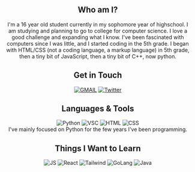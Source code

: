 <!-- 2/11/22 -->

<div align='center'>

## Who am I?
I'm a 16 year old student currently in my sophomore year of highschool. I am studying and planning to go to college for computer science.
I love a good challenge and expanding what I know. I've been fascinated with computers since I was little, and I started coding in the 5th grade.
I began with HTML/CSS (not a coding language, a markup language) in 5th grade, then a tiny bit of JavaScript, then a tiny bit of C++, now python.

## Get in Touch
<a href="mailto:xzavyeradams@gmail.com">![GMAIL](https://img.shields.io/badge/Gmail-D14836?style=for-the-badge&logo=gmail&logoColor=white)</a>
<a href="https://twitter.com/xzavyerdev">![Twitter](https://img.shields.io/badge/Twitter-1DA1F2?style=for-the-badge&logo=twitter&logoColor=white)</a>
  
## Languages & Tools
![Python](https://img.shields.io/badge/Python-3776AB?style=for-the-badge&logo=python&logoColor=white)
![VSC](https://img.shields.io/badge/Visual_Studio_Code-007ACC?style=for-the-badge&logo=visual%20studio%20code&logoColor=white)
![HTML](https://img.shields.io/badge/HTML5-E34F26?style=for-the-badge&logo=html5&logoColor=white)
![CSS](https://img.shields.io/badge/CSS3-1572B6?style=for-the-badge&logo=css3&logoColor=white)\
I've mainly focused on Python for the few years I've been programming.

## Things I Want to Learn
![JS](https://img.shields.io/badge/JavaScript-323330?style=for-the-badge&logo=javascript&logoColor=F7DF1E)
![React](https://img.shields.io/badge/React-20232A?style=for-the-badge&logo=react&logoColor=61DAFB)
![Tailwind](https://img.shields.io/badge/Tailwind_CSS-38B2AC?style=for-the-badge&logo=tailwind-css&logoColor=white)
![GoLang](https://img.shields.io/badge/Go-00ADD8?style=for-the-badge&logo=go&logoColor=white)
![Java](https://img.shields.io/badge/Java-ED8B00?style=for-the-badge&logo=java&logoColor=white)
</div>
